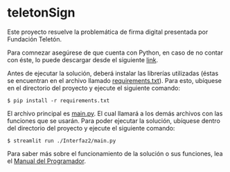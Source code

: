# teletonSign

Este proyecto resuelve la problemática de firma digital presentada por Fundación Teletón.

Para comnezar asegúrese de que cuenta con Python, en caso de no contar con éste, lo puede descargar desde el siguiente [link](https://www.python.org/downloads/).

Antes de ejecutar la solución, deberá instalar las librerías utilizadas (éstas se encuentran en el archivo llamado [requirements.txt](requirements.txt)). Para esto, ubíquese en el directorio del proyecto y ejecute el siguiente comando:

```
$ pip install -r requirements.txt 
```

El archivo principal es [main.py](./Interfaz2/main.py). El cual llamará a los demás archivos con las funciones que se usarán. Para poder ejecutar la solución, ubíquese dentro del directorio del proyecto y ejecute el siguiente comando:

```
$ streamlit run ./Interfaz2/main.py
```

Para saber más sobre el funcionamiento de la solución o sus funciones, lea el [Manual del Programador](manualProgramador.md).
